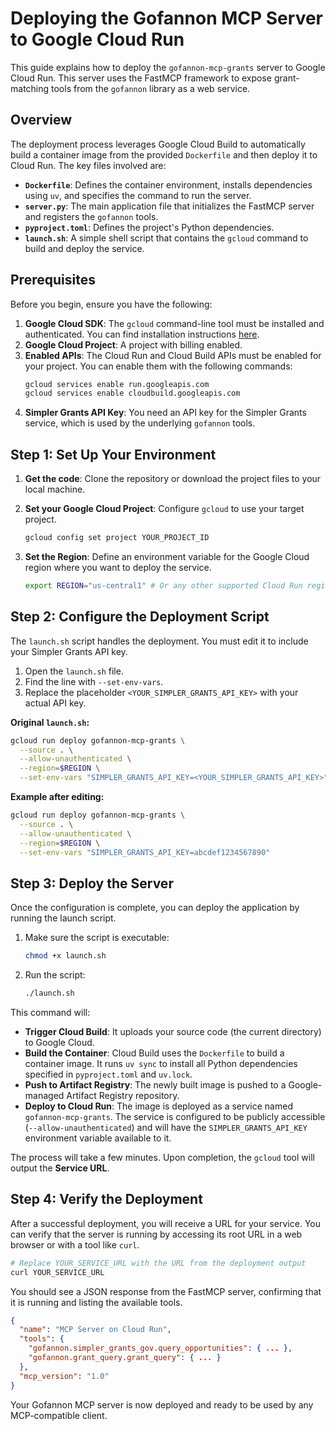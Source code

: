 # Deploying the Gofannon MCP Server to Google Cloud Run

This guide explains how to deploy the `gofannon-mcp-grants` server to Google Cloud Run. This server uses the FastMCP framework to expose grant-matching tools from the `gofannon` library as a web service.

## Overview

The deployment process leverages Google Cloud Build to automatically build a container image from the provided `Dockerfile` and then deploy it to Cloud Run. The key files involved are:

-   **`Dockerfile`**: Defines the container environment, installs dependencies using `uv`, and specifies the command to run the server.
-   **`server.py`**: The main application file that initializes the FastMCP server and registers the `gofannon` tools.
-   **`pyproject.toml`**: Defines the project's Python dependencies.
-   **`launch.sh`**: A simple shell script that contains the `gcloud` command to build and deploy the service.

## Prerequisites

Before you begin, ensure you have the following:

1.  **Google Cloud SDK**: The `gcloud` command-line tool must be installed and authenticated. You can find installation instructions [here](https://cloud.google.com/sdk/docs/install).
2.  **Google Cloud Project**: A project with billing enabled.
3.  **Enabled APIs**: The Cloud Run and Cloud Build APIs must be enabled for your project. You can enable them with the following commands:
    ``` bash
    gcloud services enable run.googleapis.com
    gcloud services enable cloudbuild.googleapis.com
    ```
4.  **Simpler Grants API Key**: You need an API key for the Simpler Grants service, which is used by the underlying `gofannon` tools.

## Step 1: Set Up Your Environment

1.  **Get the code**: Clone the repository or download the project files to your local machine.

2.  **Set your Google Cloud Project**: Configure `gcloud` to use your target project.
    ``` bash
    gcloud config set project YOUR_PROJECT_ID
    ```

3.  **Set the Region**: Define an environment variable for the Google Cloud region where you want to deploy the service.
    ``` bash
    export REGION="us-central1" # Or any other supported Cloud Run region
    ```

## Step 2: Configure the Deployment Script

The `launch.sh` script handles the deployment. You must edit it to include your Simpler Grants API key.

1.  Open the `launch.sh` file.
2.  Find the line with `--set-env-vars`.
3.  Replace the placeholder `<YOUR_SIMPLER_GRANTS_API_KEY>` with your actual API key.

**Original `launch.sh`:**
``` bash
gcloud run deploy gofannon-mcp-grants \
  --source . \
  --allow-unauthenticated \
  --region=$REGION \
  --set-env-vars "SIMPLER_GRANTS_API_KEY=<YOUR_SIMPLER_GRANTS_API_KEY>"
```

**Example after editing:**
``` bash
gcloud run deploy gofannon-mcp-grants \
  --source . \
  --allow-unauthenticated \
  --region=$REGION \
  --set-env-vars "SIMPLER_GRANTS_API_KEY=abcdef1234567890"
```

## Step 3: Deploy the Server

Once the configuration is complete, you can deploy the application by running the launch script.

1.  Make sure the script is executable:
    ``` bash
    chmod +x launch.sh
    ```

2.  Run the script:
    ``` bash
    ./launch.sh
    ```

This command will:
-   **Trigger Cloud Build**: It uploads your source code (the current directory) to Google Cloud.
-   **Build the Container**: Cloud Build uses the `Dockerfile` to build a container image. It runs `uv sync` to install all Python dependencies specified in `pyproject.toml` and `uv.lock`.
-   **Push to Artifact Registry**: The newly built image is pushed to a Google-managed Artifact Registry repository.
-   **Deploy to Cloud Run**: The image is deployed as a service named `gofannon-mcp-grants`. The service is configured to be publicly accessible (`--allow-unauthenticated`) and will have the `SIMPLER_GRANTS_API_KEY` environment variable available to it.

The process will take a few minutes. Upon completion, the `gcloud` tool will output the **Service URL**.

## Step 4: Verify the Deployment

After a successful deployment, you will receive a URL for your service. You can verify that the server is running by accessing its root URL in a web browser or with a tool like `curl`.

``` bash
# Replace YOUR_SERVICE_URL with the URL from the deployment output
curl YOUR_SERVICE_URL
```

You should see a JSON response from the FastMCP server, confirming that it is running and listing the available tools.

``` json
{
  "name": "MCP Server on Cloud Run",
  "tools": {
    "gofannon.simpler_grants_gov.query_opportunities": { ... },
    "gofannon.grant_query.grant_query": { ... }
  },
  "mcp_version": "1.0"
}
```

Your Gofannon MCP server is now deployed and ready to be used by any MCP-compatible client.